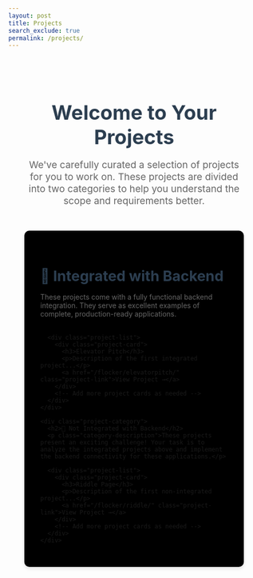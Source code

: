 ```yaml
---
layout: post
title: Projects
search_exclude: true
permalink: /projects/
---
```


<div class="projects-container">
  <h1 class="projects-title">Welcome to Your Projects</h1>
  <p class="projects-intro">We've carefully curated a selection of projects for you to work on. These projects are divided into two categories to help you understand the scope and requirements better.</p>

  <div class="projects-grid">
    <div class="project-category">
      <h2>🚀 Integrated with Backend</h2>
      <p class="category-description">These projects come with a fully functional backend integration. They serve as excellent examples of complete, production-ready applications.</p>
      
      <div class="project-list">
        <div class="project-card">
          <h3>Elevator Pitch</h3>
          <p>Description of the first integrated project...</p>
          <a href="/flocker/elevatorpitch/" class="project-link">View Project →</a>
        </div>
        <!-- Add more project cards as needed -->
      </div>
    </div>

    <div class="project-category">
      <h2>🎯 Not Integrated with Backend</h2>
      <p class="category-description">These projects present an exciting challenge! Your task is to analyze the integrated projects above and implement the backend connectivity for these applications.</p>
      
      <div class="project-list">
        <div class="project-card">
          <h3>Riddle Page</h3>
          <p>Description of the first non-integrated project...</p>
          <a href="/flocker/riddle/" class="project-link">View Project →</a>
        </div>
        <!-- Add more project cards as needed -->
      </div>
    </div>
  </div>
</div>

<style>
.projects-container {
  max-width: 1200px;
  margin: 0 auto;
  padding: 2rem;
}

.projects-title {
  text-align: center;
  color: #2c3e50;
  font-size: 2.5rem;
  margin-bottom: 1rem;
}

.projects-intro {
  text-align: center;
  color: #666;
  font-size: 1.2rem;
  margin-bottom: 3rem;
}

.projects-grid {
  display: grid;
  grid-template-columns: repeat(auto-fit, minmax(300px, 1fr));
  gap: 2rem;
}

.project-category {
  background:rgb(0, 0, 0);
  border-radius: 10px;
  padding: 2rem;
  box-shadow: 0 4px 6px rgba(0, 0, 0, 0.1);
}

.project-category h2 {
  color: #2c3e50;
  margin-bottom: 1rem;
  font-size: 1.8rem;
}

.category-description {
  color: #666;
  margin-bottom: 2rem;
}

.project-list {
  display: grid;
  gap: 1.5rem;
}

.project-card {
  background: white;
  padding: 1.5rem;
  border-radius: 8px;
  box-shadow: 0 2px 4px rgba(0, 0, 0, 0.05);
  transition: transform 0.2s ease;
}

.project-card:hover {
  transform: translateY(-5px);
}

.project-card h3 {
  color: #2c3e50;
  margin-bottom: 0.5rem;
}

.project-link {
  display: inline-block;
  margin-top: 1rem;
  color: #3498db;
  text-decoration: none;
  font-weight: 500;
}

.project-link:hover {
  text-decoration: underline;
}

@media (max-width: 768px) {
  .projects-grid {
    grid-template-columns: 1fr;
  }
}
</style>

